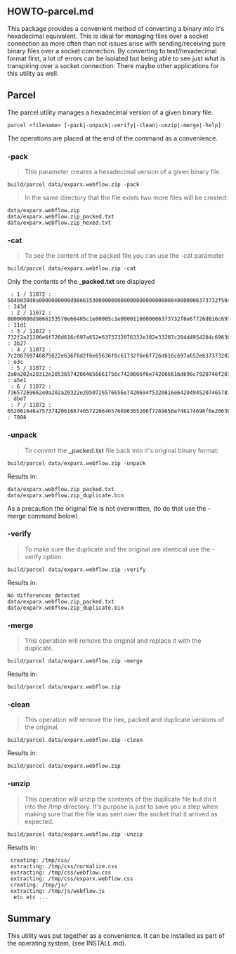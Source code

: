 
## HOWTO-parcel.md
This package provides a convenient method of converting a binary into it's hexadecimal equivalent. This is ideal for managing files over a socket connection as more often than not issues arise with sending/receiving pure binary files over a socket connection. By converting to text/hexadecimal format first, a lot of errors can be isolated but being able to see just what is transpiring over a socket connection. There maybe other applications for this utility as well. 

## Parcel
The parcel utility manages a hexadecimal version of a given binary file. 

	parcel <filename> [-pack|-unpack|-verify|-clean|-unzip|-merge|-help] 

The operations are placed at the end of the command as a convenience.

### -pack
> This parameter creates a hexadecimal version of a given binary file. 

	build/parcel data/exparx.webflow.zip -pack 

> In the same directory that the file exists two more files will be created:      

	data/exparx.webflow.zip
	data/exparx.webflow.zip_packed.txt
	data/exparx.webflow.zip_hexed.txt   

### -cat
> To see the content of the packed file you can use the -cat parameter

	build/parcel data/exparx.webflow.zip -cat
Only the contents of the **_packed.txt** are displayed


	 : 1 / 11072 : 504b03040a0000000000d9866153000000000000000000000000040000006373732f504b03040a00 : 243d
	 : 2 / 11072 : 00000000d9866153570e66405c1e00005c1e0000110000006373732f6e6f726d616c697a652e6373 : 11d1
	 : 3 / 11072 : 732f2a21206e6f726d616c697a652e6373732076332e302e33207c204d4954204c6963656e736520 : 3b27
	 : 4 / 11072 : 7c206769746875622e636f6d2f6e65636f6c61732f6e6f726d616c697a652e637373202a2f0a2f2a : e3c
	 : 5 / 11072 : 2a0a202a20312e205365742064656661756c7420666f6e742066616d696c7920746f2073616e732d : a5e1
	 : 6 / 11072 : 73657269662e0a202a20322e2050726576656e7420694f5320616e6420494520746578742073697a : dbe7
	 : 7 / 11072 : 652061646a75737420616674657220646576696365206f7269656e746174696f6e206368616e6765 : 7804

### -unpack
> To convert the **_packed.txt** file back into it's original binary format:

	build/parcel data/exparx.webflow.zip -unpack

Results in:

	data/exparx.webflow.zip_packed.txt
	data/exparx.webflow.zip_duplicate.bin

As a precaution the original file is not overwritten, (to do that use the -merge command below)

### -verify
> To make sure the duplicate and the original are identical use the -verify option

	build/parcel data/exparx.webflow.zip -verify

Results in:

	No differences detected
	data/exparx.webflow.zip_packed.txt
	data/exparx.webflow.zip_duplicate.bin

### -merge
> This operation will remove the original and replace it with the duplicate.

	build/parcel data/exparx.webflow.zip -merge

Results in:

	build/parcel data/exparx.webflow.zip

### -clean
> This operation will remove the hex, packed and duplicate versions of the original.

	build/parcel data/exparx.webflow.zip -clean

Results in:

	build/parcel data/exparx.webflow.zip

### -unzip
> This operation will unzip the contents of the duplicate file but do it into the /tmp directory. It's purpose is just to save you a step when making sure that the file was sent over the socket that it arrived as expected.

	build/parcel data/exparx.webflow.zip -unzip

Results in:

	 creating: /tmp/css/
	 extracting: /tmp/css/normalize.css  
	 extracting: /tmp/css/webflow.css    
	 extracting: /tmp/css/exparx.webflow.css  
	 creating: /tmp/js/
	 extracting: /tmp/js/webflow.js   
	  etc etc ...  


## Summary
This utility was put together as a convenience. It can be installed as part of the operating system, (see INSTALL.md).


 
